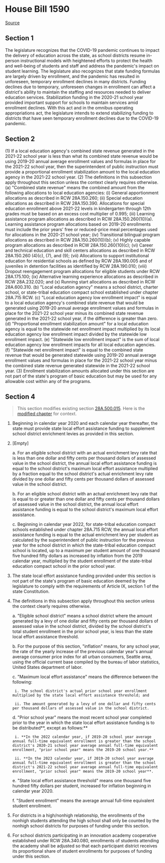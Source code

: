 # House Bill 1590

[Source](http://lawfilesext.leg.wa.gov/biennium/2021-22/Xml/Bills/House%20Bills/1590.xml)
## Section 1
The legislature recognizes that the COVID-19 pandemic continues to impact the delivery of education across the state, as school districts resume in-person instructional models with heightened efforts to protect the health and well-being of students and staff and address the pandemic's impact on student learning. The legislature also recognizes that state funding formulas are largely driven by enrollment, and the pandemic has resulted in unforeseen, temporary enrollment declines in many districts. Funding declines due to temporary, unforeseen changes in enrollment can affect a district's ability to maintain the staffing and resources needed to deliver education services. Stabilization funding in the 2020-21 school year provided important support for schools to maintain services amid enrollment declines. With this act and in the omnibus operating appropriations act, the legislature intends to extend stabilizing funding to districts that have seen temporary enrollment declines due to the COVID-19 pandemic.

## Section 2
(1) If a local education agency's combined state revenue generated in the 2021-22 school year is less than what its combined state revenue would be using 2019-20 annual average enrollment values and formulas in place for the 2021-22 school year, then the superintendent of public instruction must provide a proportional enrollment stabilization amount to the local education agency in the 2021-22 school year.
(2) The definitions in this subsection apply throughout this section unless the context clearly requires otherwise.
(a) "Combined state revenue" means the combined amount from the following allocations to local education agencies:
(i) General apportionment allocations as described in RCW 28A.150.260;
(ii) Special education allocations as described in RCW 28A.150.390. Allocations for special education enrollment above 2021-22 levels in kindergarten through 12th grades must be based on an excess cost multiplier of 0.995;
(iii) Learning assistance program allocations as described in RCW 28A.150.260(10)(a). Learning assistance program allocations based on 2019-20 enrollments must include the prior years' free or reduced-price meal percentages used for allocations in the 2020-21 school year;
(iv) Transitional bilingual program allocations as described in RCW 28A.150.260(10)(b);
(v) Highly capable program allocations as described in RCW 28A.150.260(10)(c);
(vi) Career and technical education and skill centers allocations as described in RCW 28A.150.260 (4)(c), (7), and (9);
(vii) Allocations to support institutional education for residential schools as defined by RCW 28A.190.005 and of juveniles in detention facilities as identified by RCW 28A.190.010;
(viii) Dropout reengagement program allocations for eligible students under RCW 28A.175.100;
(ix) Alternative learning experience allocations as described in RCW 28A.232.020; and
(x) Running start allocations as described in RCW 28A.600.310.
(b) "Local education agency" means a school district, charter school, or state-tribal education compact school established under chapter 28A.715 RCW.
(c) "Local education agency low enrollment impact" is equal to a local education agency's combined state revenue that would be generated using 2019-20 annual average enrollment values and formulas in place for the 2021-22 school year minus its combined state revenue generated in the 2021-22 school year, if the difference is greater than zero.
(d) "Proportional enrollment stabilization amount" for a local education agency is equal to the statewide net enrollment impact multiplied by its local education agency low enrollment impact divided by the statewide low enrollment impact.
(e) "Statewide low enrollment impact" is the sum of local education agency low enrollment impacts for all local education agencies.
(f) "Statewide net enrollment impact" is equal to the combined state revenue that would be generated statewide using 2019-20 annual average enrollment values and formulas in place for the 2021-22 school year minus the combined state revenue generated statewide in the 2021-22 school year.
(3) Enrollment stabilization amounts allocated under this section are not part of the state's program of basic education but may be used for any allowable cost within any of the programs.

## Section 4
> This section modifies existing section [28A.500.015](/rcw/28A_common_school_provisions/28A.500_local_effort_assistance.md). Here is the [modified chapter](rcw/28A_common_school_provisions/28A.500_local_effort_assistance.md) for context.

1. Beginning in calendar year 2020 and each calendar year thereafter, the state must provide state local effort assistance funding to supplement school district enrichment levies as provided in this section.

2. [Empty]

    a. For an eligible school district with an actual enrichment levy rate that is less than one dollar and fifty cents per thousand dollars of assessed value in the school district, the annual local effort assistance funding is equal to the school district's maximum local effort assistance multiplied by a fraction equal to the school district's actual enrichment levy rate divided by one dollar and fifty cents per thousand dollars of assessed value in the school district.

    b. For an eligible school district with an actual enrichment levy rate that is equal to or greater than one dollar and fifty cents per thousand dollars of assessed value in the school district, the annual local effort assistance funding is equal to the school district's maximum local effort assistance.

    c. Beginning in calendar year 2022, for state-tribal education compact schools established under chapter 28A.715 RCW, the annual local effort assistance funding is equal to the actual enrichment levy per student as calculated by the superintendent of public instruction for the previous year for the school district in which the state-tribal education compact school is located, up to a maximum per student amount of one thousand five hundred fifty dollars as increased by inflation from the 2019 calendar year, multiplied by the student enrollment of the state-tribal education compact school in the prior school year.

3. The state local effort assistance funding provided under this section is not part of the state's program of basic education deemed by the legislature to comply with the requirements of Article IX, section 1 of the state Constitution.

4. The definitions in this subsection apply throughout this section unless the context clearly requires otherwise.

    a. "Eligible school district" means a school district where the amount generated by a levy of one dollar and fifty cents per thousand dollars of assessed value in the school district, divided by the school district's total student enrollment in the prior school year, is less than the state local effort assistance threshold.

    b. For the purpose of this section, "inflation" means, for any school year, the rate of the yearly increase of the previous calendar year's annual average consumer price index for all urban consumers, Seattle area, using the official current base compiled by the bureau of labor statistics, United States department of labor.

    c. "Maximum local effort assistance" means the difference between the following:

        i. The school district's actual prior school year enrollment multiplied by the state local effort assistance threshold; and

        ii. The amount generated by a levy of one dollar and fifty cents per thousand dollars of assessed value in the school district.

    d. "Prior school year" means the most recent school year completed prior to the year in which the state local effort assistance funding is to be distributed**, except as follows:**

        i. **In the 2022 calendar year, if 2019-20 school year average annual full-time equivalent enrollment is greater than the school district's 2020-21 school year average annual full-time equivalent enrollment, "prior school year" means the 2019-20 school year.**

        ii. **In the 2023 calendar year, if 2019-20 school year average annual full-time equivalent enrollment is greater than the school district's 2021-22 school year average annual full-time equivalent enrollment, "prior school year" means the 2019-20 school year**.

    e. "State local effort assistance threshold" means one thousand five hundred fifty dollars per student, increased for inflation beginning in calendar year 2020.

    f. "Student enrollment" means the average annual full-time equivalent student enrollment.

5. For districts in a high/nonhigh relationship, the enrollments of the nonhigh students attending the high school shall only be counted by the nonhigh school districts for purposes of funding under this section.

6. For school districts participating in an innovation academy cooperative established under RCW 28A.340.080, enrollments of students attending the academy shall be adjusted so that each participant district receives its proportional share of student enrollments for purposes of funding under this section.

